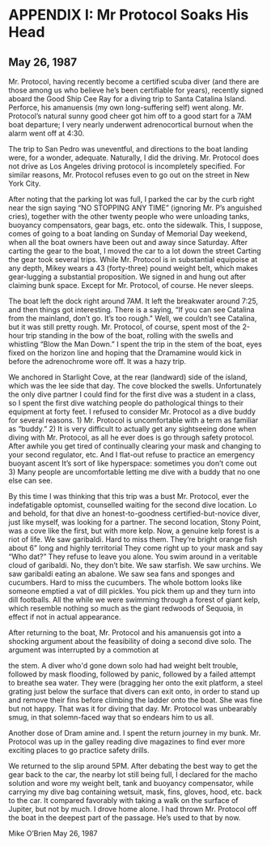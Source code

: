 ﻿# APPENDIX I: Mr Protocol Soaks His Head

## May 26, 1987

Mr. Protocol, having recently become a certified scuba diver (and
there are those among us who believe he’s been certifiable for years),
recently signed aboard the Good Ship Cee Ray for a diving trip to
Santa Catalina Island. Perforce, his amanuensis (my own long-suffering
self) went along. Mr. Protocol’s natural sunny good cheer got him off
to a good start for a 7AM boat departure; I very nearly underwent
adrenocortical burnout when the alarm went off at 4:30.

The trip to San Pedro was uneventful, and directions to the boat
landing were, for a wonder, adequate. Naturally, I did the
driving. Mr. Protocol does not drive as Los Angeles driving protocol
is incompletely specified. For similar reasons, Mr. Protocol refuses
even to go out on the street in New York City.

After noting that the parking lot was full, I parked the car by the
curb right near the sign saying “NO STOPPING ANY TIME” (ignoring
Mr. P’s anguished cries), together with the other twenty people who
were unloading tanks, buoyancy compensators, gear bags, etc. onto the
sidewalk. This, I suppose, comes of going to a boat landing on Sunday
of Memorial Day weekend, when all the boat owners have been out and
away since Saturday. After carting the gear to the boat, I moved the
car to a lot down the street Carting the gear took several
trips. While Mr. Protocol is in substantial equipoise at any depth,
Mikey wears a 43 (forty-three) pound weight belt, which makes
gear-lugging a substantial proposition. We signed in and hung out
after claiming bunk space. Except for Mr. Protocol, of course. He
never sleeps.

The boat left the dock right around 7AM. It left the breakwater around
7:25, and then things got interesting. There is a saying, “If you can
see Catalina from the mainland, don’t go. It’s too rough." Well, we
couldn’t see Catalina, but it was still pretty rough. Mr. Protocol, of
course, spent most of the 2-hour trip standing in the bow of the boat,
rolling with the swells and whistling “Blow the Man Down.” I spent the
trip in the stem of the boat, eyes fixed on the horizon line and
hoping that the Dramamine would kick in before the adrenochrome wore
off. It was a hazy trip.

We anchored in Starlight Cove, at the rear (landward) side of the
island, which was the lee side that day. The cove blocked the
swells. Unfortunately the only dive partner I could find for the first
dive was a student in a class, so I spent the first dive watching
people do pathological things to their equipment at forty feet. I
refused to consider Mr. Protocol as a dive buddy for several
reasons. 1) Mr. Protocol is uncomfortable with a term as familiar as
“buddy.” 2) It is very difficult to actually get any sightseeing done
when diving with Mr. Protocol, as all he ever does is go through
safety protocol. After awhile you get tired of continually clearing
your mask and changing to your second regulator, etc. And I flat-out
refuse to practice an emergency buoyant ascent It’s sort of like
hyperspace: sometimes you don’t come out 3) Many people are
uncomfortable letting me dive with a buddy that no one else can see.

By this time I was thinking that this trip was a bust Mr. Protocol,
ever the indefatigable optomist, counselled waiting for the second
dive location. Lo and behold, for that dive an honest-to-goodness
certified-but-novice diver, just like myself, was looking for a
partner. The second location, Stony Point, was a cove like the first,
but with more kelp. Now, a genuine kelp forest is a riot of life. We
saw garibaldi. Hard to miss them. They’re bright orange fish about 6”
long and highly territorial They come right up to your mask and say
“Who dat?” They refuse to leave you alone. You swim around in a
veritable cloud of garibaldi. No, they don’t bite. We saw starfish. We
saw urchins. We saw garibaldi eating an abalone. We saw sea fans and
sponges and cucumbers. Hard to miss the cucumbers. The whole bottom
looks like someone emptied a vat of dill pickles. You pick them up and
they turn into dill footballs. All the while we were swimming through
a forest of giant kelp, which resemble nothing so much as the giant
redwoods of Sequoia, in effect if not in actual appearance.

After returning to the boat, Mr. Protocol and his amanuensis got into
a shocking argument about the feasibility of doing a second dive
solo. The argument was interrupted by a commotion at

the stem. A diver who'd gone down solo had had weight belt trouble,
followed by mask flooding, followed by panic, followed by a failed
attempt to breathe sea water. They were (bragging her onto the exit
platform, a steel grating just below the surface that divers can exit
onto, in order to stand up and remove their fins before climbing the
ladder onto the boat. She was fine but not happy. That was it for
diving that day. Mr. Protocol was unbearably smug, in that
solemn-faced way that so endears him to us all.

Another dose of Dram amine and. I spent the return journey in my
bunk. Mr. Protocol was up in the galley reading dive magazines to find
ever more exciting places to go practice safety drills.

We returned to the slip around 5PM. After debating the best way to get
the gear back to the car, the nearby lot still being full, I declared
for the macho solution and wore my weight belt, tank and buoyancy
compensator, while carrying my dive bag containing wetsuit, mask,
fins, gloves, hood, etc. back to the car. It compared favorably with
taking a walk on the surface of Jupiter, but not by much. I drove home
alone. I had thrown Mr. Protocol off the boat in the deepest part of
the passage. He’s used to that by now.

Mike O’Brien May 26, 1987
